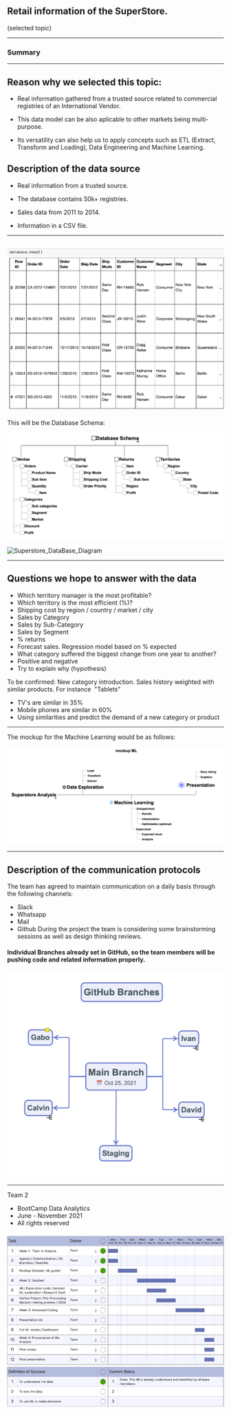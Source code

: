 
## Retail information of the SuperStore.
(selected topic)


_______________________________________________

### Summary
_______________________________________________



## Reason why we selected this topic:

- Real information gathered from a trusted source related to commercial registries of an International Vendor.

- This data model can be also aplicable to other markets being multi-purpose.

- Its versatility can also help us to apply concepts such as ETL (Extract, Transform and Loading), Data Engineering and Machine Learning.


## Description of the data source

- Real information from a trusted source.

- The database contains 50k+ registries.

- Sales data from 2011 to 2014.

- Information in a CSV file.

----------------------------------------------
![Database](Imgs_Readme/database.png)
----------------------------------------------
This will be the Database Schema:

![Database_Schema](Imgs_Readme/DatabaseSchema.png)

![Superstore_DataBase_Diagram](https://user-images.githubusercontent.com/83261520/139485146-c2a327f5-56a6-425c-b878-93c48277c715.png)

----------------------------------------------

## Questions we hope to answer with the data 

- Which territory manager is the most profitable? 
- Which territory is the most efficient (%)? 
- Shipping cost by region / country / market / city 
- Sales by Category 
- Sales by Sub-Category 
- Sales by Segment 
- % returns
- Forecast sales. Regression model based on % expected
- What category suffered the biggest change from one year to another?
- Positive and negative
- Try to explain why (hypothesis)

To be confirmed: 
New category introduction. Sales history weighted with similar products. For instance  "Tablets"
- TV's are similar in 35%
- Mobile phones are similar in 60%
- Using similarities and predict the demand of a new category or product

----------------------------------------------

The mockup for the Machine Learning would be as follows:

![ML_Schema](Imgs_Readme/ML_Schema.png)

----------------------------------------------

## Description of the communication protocols 
The team has agreed to maintain communication on a daily basis through the following channels:
- Slack
- Whatsapp
- Mail
- Github
During the project the team is considering some brainstorming sessions as well as design thinking reviews.

#### Individual Branches already set in GitHub, so the team members will be pushing code and related information properly.

![Branches](Imgs_Readme/Branches.png)

----------------------------------------------

Team 2 
- BootCamp Data Analytics
- June - November 2021
- All rights reserved


![Gantt](Imgs_Readme/gantt.png)




